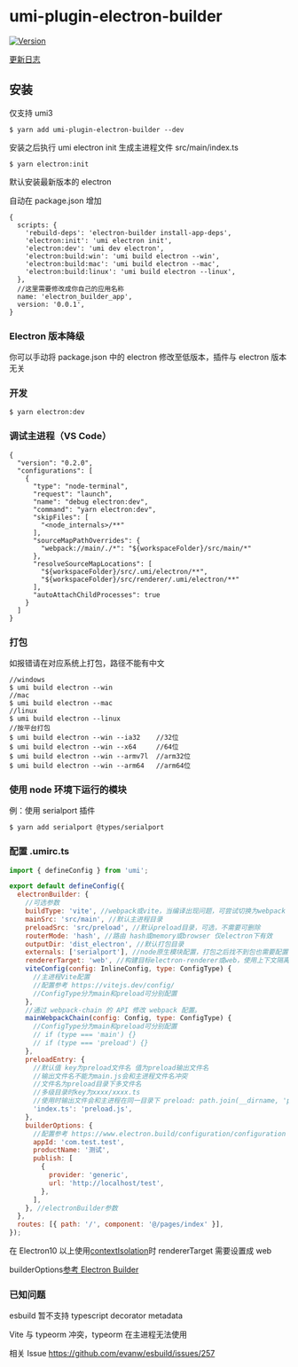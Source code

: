 # umi-plugin-electron-builder

<a href="https://www.npmjs.com/package/umi-plugin-electron-builder"><img src="https://img.shields.io/npm/v/umi-plugin-electron-builder.svg?sanitize=true" alt="Version"></a>


[更新日志](https://github.com/BySlin/umi-plugin-electron-builder/blob/main/CHANGELOG.md)

## 安装

仅支持 umi3

```
$ yarn add umi-plugin-electron-builder --dev
```

安装之后执行 umi electron init 生成主进程文件 src/main/index.ts

```
$ yarn electron:init
```

默认安装最新版本的 electron

自动在 package.json 增加

```json5
{
  scripts: {
    'rebuild-deps': 'electron-builder install-app-deps',
    'electron:init': 'umi electron init',
    'electron:dev': 'umi dev electron',
    'electron:build:win': 'umi build electron --win',
    'electron:build:mac': 'umi build electron --mac',
    'electron:build:linux': 'umi build electron --linux',
  },
  //这里需要修改成你自己的应用名称
  name: 'electron_builder_app',
  version: '0.0.1',
}
```

### Electron 版本降级

你可以手动将 package.json 中的 electron 修改至低版本，插件与 electron 版本无关

### 开发

```
$ yarn electron:dev
```

### 调试主进程（VS Code）

```json5
{
  "version": "0.2.0",
  "configurations": [
    {
      "type": "node-terminal",
      "request": "launch",
      "name": "debug electron:dev",
      "command": "yarn electron:dev",
      "skipFiles": [
        "<node_internals>/**"
      ],
      "sourceMapPathOverrides": {
        "webpack://main/./*": "${workspaceFolder}/src/main/*"
      },
      "resolveSourceMapLocations": [
        "${workspaceFolder}/src/.umi/electron/**",
        "${workspaceFolder}/src/renderer/.umi/electron/**"
      ],
      "autoAttachChildProcesses": true
    }
  ]
}
```

### 打包

如报错请在对应系统上打包，路径不能有中文

```
//windows
$ umi build electron --win
//mac
$ umi build electron --mac
//linux
$ umi build electron --linux
//按平台打包
$ umi build electron --win --ia32    //32位
$ umi build electron --win --x64     //64位
$ umi build electron --win --armv7l  //arm32位
$ umi build electron --win --arm64   //arm64位
```

### 使用 node 环境下运行的模块

例：使用 serialport 插件

```
$ yarn add serialport @types/serialport
```

### 配置 .umirc.ts

```javascript
import { defineConfig } from 'umi';

export default defineConfig({
  electronBuilder: {
    //可选参数
    buildType: 'vite', //webpack或vite，当编译出现问题，可尝试切换为webpack
    mainSrc: 'src/main', //默认主进程目录
    preloadSrc: 'src/preload', //默认preload目录，可选，不需要可删除
    routerMode: 'hash', //路由 hash或memory或browser 仅electron下有效
    outputDir: 'dist_electron', //默认打包目录
    externals: ['serialport'], //node原生模块配置，打包之后找不到包也需要配置在这里
    rendererTarget: 'web', //构建目标electron-renderer或web，使用上下文隔离时，必须设置为web
    viteConfig(config: InlineConfig, type: ConfigType) {
      //主进程Vite配置
      //配置参考 https://vitejs.dev/config/
      //ConfigType分为main和preload可分别配置
    },
    //通过 webpack-chain 的 API 修改 webpack 配置。
    mainWebpackChain(config: Config, type: ConfigType) {
      //ConfigType分为main和preload可分别配置
      // if (type === 'main') {}
      // if (type === 'preload') {}
    },
    preloadEntry: {
      //默认值 key为preload文件名 值为preload输出文件名
      //输出文件名不能为main.js会和主进程文件名冲突
      //文件名为preload目录下多文件名
      //多级目录时key为xxxx/xxxx.ts
      //使用时输出文件会和主进程在同一目录下 preload: path.join(__dirname, 'preload.js')
      'index.ts': 'preload.js',
    },
    builderOptions: {
      //配置参考 https://www.electron.build/configuration/configuration
      appId: 'com.test.test',
      productName: '测试',
      publish: [
        {
          provider: 'generic',
          url: 'http://localhost/test',
        },
      ],
    }, //electronBuilder参数
  },
  routes: [{ path: '/', component: '@/pages/index' }],
});
```

在 Electron10 以上使用[contextIsolation](https://www.electronjs.org/docs/tutorial/context-isolation)时 rendererTarget 需要设置成
web

builderOptions[参考 Electron Builder](https://www.electron.build/configuration/configuration)

### 已知问题

esbuild 暂不支持 typescript decorator metadata

Vite 与 typeorm 冲突，typeorm 在主进程无法使用

相关 Issue https://github.com/evanw/esbuild/issues/257
